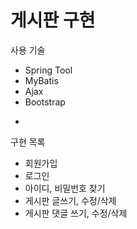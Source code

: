 # 게시판 구현 #

사용 기술

* Spring Tool
* MyBatis
* Ajax
* Bootstrap
* ~~~

구현 목록

* 회원가입
* 로그인
* 아이디, 비밀번호 찾기
* 게시판 글쓰기, 수정/삭제
* 게시판 댓글 쓰기, 수정/삭제

